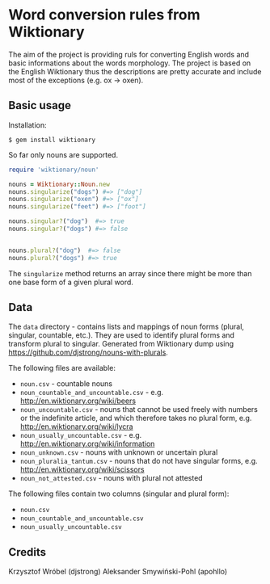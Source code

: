 # Word conversion rules from Wiktionary

The aim of the project is providing ruls for converting English words and basic
informations about the words morphology. The project is based on the English
Wiktionary thus the descriptions are pretty accurate and include most of the
exceptions (e.g. ox -> oxen).

## Basic usage

Installation:

```
$ gem install wiktionary
```

So far only nouns are supported.

```ruby
require 'wiktionary/noun'

nouns = Wiktionary::Noun.new
nouns.singularize("dogs") #=> ["dog"]
nouns.singularize("oxen") #=> ["ox"]
nouns.singularize("feet") #=> ["foot"]

nouns.singular?("dog")  #=> true
nouns.singular?("dogs") #=> false


nouns.plural?("dog")  #=> false
nouns.plural?("dogs") #=> true
```

The `singularize` method returns an array since there might be more than one
base form of a given plural word.

## Data

The `data` directory - contains lists and mappings of noun forms (plural,
singular, countable, etc.). They are used to identify plural forms and
transform plural to singular. Generated from Wiktionary dump using
https://github.com/djstrong/nouns-with-plurals. 

The following files are available:
* `noun.csv` - countable nouns
* `noun_countable_and_uncountable.csv` - e.g. http://en.wiktionary.org/wiki/beers
* `noun_uncountable.csv` - nouns that cannot be used freely with numbers or
  the indefinite article, and which therefore takes no plural form, e.g.
  http://en.wiktionary.org/wiki/lycra
* `noun_usually_uncountable.csv` - e.g. http://en.wiktionary.org/wiki/information
* `noun_unknown.csv` - nouns with unknown or uncertain plural
* `noun_pluralia_tantum.csv` - nouns that do not have singular forms, e.g. http://en.wiktionary.org/wiki/scissors
* `noun_not_attested.csv` - nouns with plural not attested

The following files contain two columns (singular and
plural form): 
* `noun.csv`
* `noun_countable_and_uncountable.csv`
* `noun_usually_uncountable.csv`

## Credits

Krzysztof Wróbel (djstrong)
Aleksander Smywiński-Pohl (apohllo)
